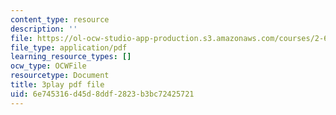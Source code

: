 ```yaml
---
content_type: resource
description: ''
file: https://ol-ocw-studio-app-production.s3.amazonaws.com/courses/2-627-fundamentals-of-photovoltaics-fall-2013/6e745316d45d8ddf2823b3bc72425721_yHzpj_MDOdk.pdf
file_type: application/pdf
learning_resource_types: []
ocw_type: OCWFile
resourcetype: Document
title: 3play pdf file
uid: 6e745316-d45d-8ddf-2823-b3bc72425721
---
```

